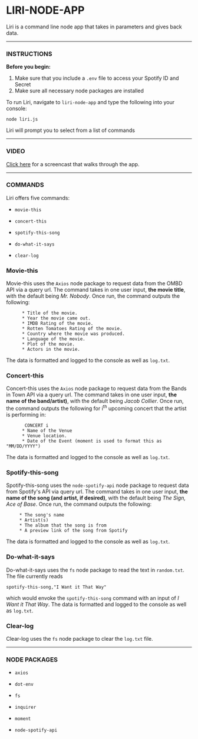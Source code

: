 # LIRI-NODE-APP
Liri is a command line node app that takes in parameters and gives back data.

---

### **INSTRUCTIONS**

**Before you begin:** 
1. Make sure that you include a `.env` file to access your Spotify ID and Secret
2. Make sure all necessary node packages are installed

To run Liri, navigate to `liri-node-app` and type the following into your console:

```
node liri.js
```

Liri will prompt you to select from a list of commands

---

### **VIDEO**

[Click here](https://drive.google.com/file/d/1WKaFPVEiKZKuadcJWVI9SnvB-y0kvV9o/view) for a screencast that walks through the app.

---

### **COMMANDS**

Liri offers five commands:

   * `movie-this`

   * `concert-this`

   * `spotify-this-song`

   * `do-what-it-says`
   
   * `clear-log`


### Movie-this

Movie-this uses the `Axios` node package to request data from the OMBD API via a query url. The command takes in one user input, **the movie title**, with the default being _Mr. Nobody_. Once run, the command outputs the following:
 ```
       * Title of the movie.
       * Year the movie came out.
       * IMDB Rating of the movie.
       * Rotten Tomatoes Rating of the movie.
       * Country where the movie was produced.
       * Language of the movie.
       * Plot of the movie.
       * Actors in the movie.
 ```
The data is formatted and logged to the console as well as `log.txt`. 

### Concert-this

Concert-this uses the `Axios` node package to request data from the Bands in Town API via a query url. The command takes in one user input, **the name of the band/artist)**, with the default being _Jacob Collier_. Once run, the command outputs the following for i<sup>th</sup> upcoming concert that the artist is performing in:

 ```
        CONCERT i
       * Name of the Venue
       * Venue location.
       * Date of the Event (moment is used to format this as "MM/DD/YYYY")
```

The data is formatted and logged to the console as well as `log.txt`. 

### Spotify-this-song

Spotify-this-song uses the `node-spotify-api` node package to request data from Spotify's API via query url. The command takes in one user input, **the name of the song (and artist, if desired)**, with the default being _The Sign, Ace of Base_. Once run, the command outputs the following:

``` 
     * The song's name
     * Artist(s)
     * The album that the song is from
     * A preview link of the song from Spotify
```
The data is formatted and logged to the console as well as `log.txt`. 

### Do-what-it-says

Do-what-it-says uses the `fs` node package to read the text in `random.txt`. The file currently reads 

```
spotify-this-song,"I Want it That Way"
```

which would envoke the `spotify-this-song` command with an input of _I Want it That Way_. The data is formatted and logged to the console as well as `log.txt`. 

### Clear-log

Clear-log uses the `fs` node package to clear the `log.txt` file. 

---

### **NODE PACKAGES**

   * `axios`

   * `dot-env`

   * `fs`

   * `inquirer`
   
   * `moment`
    
   * `node-spotify-api`
